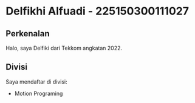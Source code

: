 # Delfikhi Alfuadi - 225150300111027
## Perkenalan
Halo, saya Delfiki dari Tekkom angkatan 2022.
## Divisi
Saya mendaftar di divisi:
- Motion Programing


